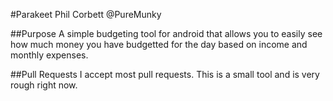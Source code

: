 #Parakeet
Phil Corbett @PureMunky

##Purpose
A simple budgeting tool for android that allows you to easily see how much money you have budgetted for the day based on income and monthly expenses.

##Pull Requests
I accept most pull requests. This is a small tool and is very rough right now.